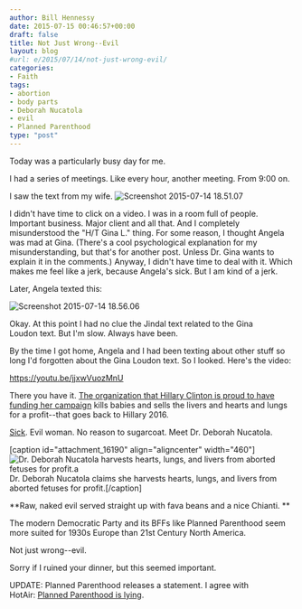 ```yaml
---
author: Bill Hennessy
date: 2015-07-15 00:46:57+00:00
draft: false
title: Not Just Wrong--Evil
layout: blog
#url: e/2015/07/14/not-just-wrong-evil/
categories:
- Faith
tags:
- abortion
- body parts
- Deborah Nucatola
- evil
- Planned Parenthood
type: "post"
---
```


Today was a particularly busy day for me.

I had a series of meetings. Like every hour, another meeting. From 9:00 on.

I saw the text from my wife. ![Screenshot 2015-07-14 18.51.07](https://hennessysview.com/wp-content/uploads/2015/07/Screenshot-2015-07-14-18.51.07.png)


I didn't have time to click on a video. I was in a room full of people. Important business. Major client and all that. And I completely misunderstood the "H/T Gina L." thing. For some reason, I thought Angela was mad at Gina. (There's a cool psychological explanation for my misunderstanding, but that's for another post. Unless Dr. Gina wants to explain it in the comments.) Anyway, I didn't have time to deal with it. Which makes me feel like a jerk, because Angela's sick. But I am kind of a jerk.

Later, Angela texted this:

![Screenshot 2015-07-14 18.56.06](https://hennessysview.com/wp-content/uploads/2015/07/Screenshot-2015-07-14-18.56.06.png)






Okay. At this point I had no clue the Jindal text related to the Gina Loudon text. But I'm slow. Always have been.

By the time I got home, Angela and I had been texting about other stuff so long I'd forgotten about the Gina Loudon text. So I looked. Here's the video:

https://youtu.be/jjxwVuozMnU

There you have it. [The organization that Hillary Clinton is proud to have funding her campaign](https://www.plannedparenthood.org/about-us/newsroom/press-releases/planned-parenthood-honors-secretary-state-hillary-rodham-clinton-her-commitment-womens-health-c) kills babies and sells the livers and hearts and lungs for a profit--that goes back to Hillary 2016.

[Sick](https://hotair.com/archives/2015/07/14/video-planned-parenthoods-profit-off-of-fetal-body-parts/). Evil woman. No reason to sugarcoat. Meet Dr. Deborah Nucatola.

[caption id="attachment_16190" align="aligncenter" width="460"]![Dr. Deborah Nucatola harvests hearts, lungs, and livers from aborted fetuses for profit.a](https://hennessysview.com/wp-content/uploads/2015/07/Dr-Nucatola.png)
Dr. Deborah Nucatola claims she harvests hearts, lungs, and livers from aborted fetuses for profit.[/caption]

**Raw, naked evil served straight up with fava beans and a nice Chianti. **

The modern Democratic Party and its BFFs like Planned Parenthood seem more suited for 1930s Europe than 21st Century North America.

Not just wrong--evil.

Sorry if I ruined your dinner, but this seemed important.

UPDATE: Planned Parenthood releases a statement. I agree with HotAir: [Planned Parenthood is lying](https://hotair.com/archives/2015/07/14/planned-parenthood-responds-nucatolas-just-talking-about-reimbursements/).
